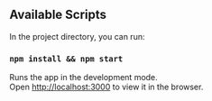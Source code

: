 ## Available Scripts

In the project directory, you can run:

### `npm install && npm start`

Runs the app in the development mode.<br>
Open [http://localhost:3000](http://localhost:3000) to view it in the browser.
